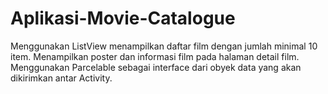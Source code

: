 # Aplikasi-Movie-Catalogue

Menggunakan ListView menampilkan daftar film dengan jumlah minimal 10 item.
Menampilkan poster dan informasi film pada halaman detail film.
Menggunakan Parcelable sebagai interface dari obyek data yang akan dikirimkan antar Activity.
